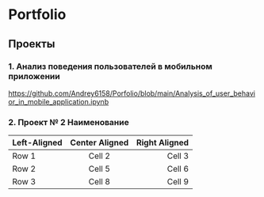 # Portfolio
## Проекты
### 1. Анализ  поведения пользователей в мобильном приложении

https://github.com/Andrey6158/Porfolio/blob/main/Analysis_of_user_behavior_in_mobile_application.ipynb
 
### 2. Проект № 2 Наименование


| Left-Aligned  | Center Aligned  | Right Aligned |
|:------------- |:---------------:| -------------:|
| Row 1         | Cell 2          | Cell 3        |
| Row 2         | Cell 5          | Cell 6        |
| Row 3         | Cell 8          | Cell 9        |
